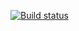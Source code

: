 [![Build status](https://ci.appveyor.com/api/projects/status/spj4lei8jx1h8j5j?svg=true)](https://ci.appveyor.com/project/holllygun/promises)